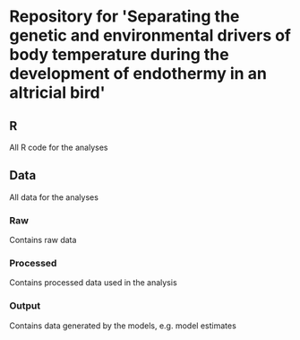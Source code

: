 # Repository for 'Separating the genetic and environmental drivers of body temperature during the development of endothermy in an altricial bird'


## R
All R code for the analyses


## Data
All data for the analyses

### Raw
Contains raw data

### Processed
Contains processed data used in the analysis

### Output
Contains data generated by the models, e.g. model estimates